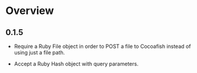 # Overview

## 0.1.5

* Require a Ruby File object in order to POST a file to Cocoafish instead of using just a file path.

* Accept a Ruby Hash object with query parameters. 